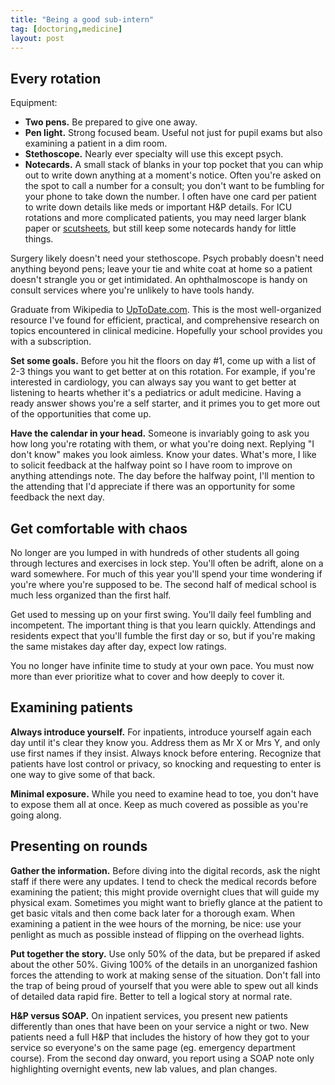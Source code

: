```yaml
---
title: "Being a good sub-intern"
tag: [doctoring,medicine]
layout: post
---
```


## Every rotation

Equipment:

* **Two pens.** Be prepared to give one away.
* **Pen light.** Strong focused beam.  Useful not just for pupil exams but
  also examining a patient in a dim room.
* **Stethoscope.** Nearly ever specialty will use this except psych.
* **Notecards.** A small stack of blanks in your top pocket that you can whip
  out to write down anything at a moment's notice.  Often you're asked on the
  spot to call a number for a consult; you don't want to be fumbling for your
  phone to take down the number.  I often have one card per patient to write
  down details like meds or important H&P details. For ICU rotations and more
  complicated patients, you may need larger blank paper or
  [scutsheets](http://www.medfools.com/downloads.php), but still keep some
  notecards handy for little things.

Surgery likely doesn't need your stethoscope.  Psych probably doesn't need
anything beyond pens; leave your tie and white coat at home so a patient
doesn't strangle you or get intimidated.  An ophthalmoscope is handy on
consult services where you're unlikely to have tools handy.

Graduate from Wikipedia to [UpToDate.com](//uptodate.com).  This is the most
well-organized resource I've found for efficient, practical, and comprehensive
research on topics encountered in clinical medicine.  Hopefully your school
provides you with a subscription.

**Set some goals.** Before you hit the floors on day #1, come up with a list
of 2-3 things you want to get better at on this rotation.  For example, if
you're interested in cardiology, you can always say you want to get better at
listening to hearts whether it's a pediatrics or adult medicine.  Having a
ready answer shows you're a self starter, and it primes you to get more out of
the opportunities that come up.

**Have the calendar in your head.** Someone is invariably going to ask you how
long you're rotating with them, or what you're doing next.  Replying "I don't
know" makes you look aimless.  Know your dates.  What's more, I like to
solicit feedback at the halfway point so I have room to improve on anything
attendings note.  The day before the halfway point, I'll mention to the
attending that I'd appreciate if there was an opportunity for some feedback
the next day.


## Get comfortable with chaos

No longer are you lumped in with hundreds of other students all going through
lectures and exercises in lock step.  You'll often be adrift, alone on a ward
somewhere.  For much of this year you'll spend your time wondering if you're
where you're supposed to be.  The second half of medical school is much less
organized than the first half.

Get used to messing up on your first swing.  You'll daily feel fumbling and
incompetent.  The important thing is that you learn quickly.  Attendings and
residents expect that you'll fumble the first day or so, but if you're making
the same mistakes day after day, expect low ratings.

You no longer have infinite time to study at your own pace.  You must now more
than ever prioritize what to cover and how deeply to cover it.


## Examining patients

**Always introduce yourself.** For inpatients, introduce yourself again each
day until it's clear they know you.  Address them as Mr X or Mrs Y, and only
use first names if they insist.  Always knock before entering.  Recognize that
patients have lost control or privacy, so knocking and requesting to enter is
one way to give some of that back.

**Minimal exposure.** While you need to examine head to toe, you don't have to
expose them all at once.  Keep as much covered as possible as you're going
along.


## Presenting on rounds

**Gather the information.** Before diving into the digital records, ask the
night staff if there were any updates.  I tend to check the medical records
before examining the patient; this might provide overnight clues that will
guide my physical exam.  Sometimes you might want to briefly glance at the
patient to get basic vitals and then come back later for a thorough exam.
When examining a patient in the wee hours of the morning, be nice: use your
penlight as much as possible instead of flipping on the overhead lights.

**Put together the story.** Use only 50% of the data, but be prepared if asked
about the other 50%.  Giving 100% of the details in an unorganized fashion
forces the attending to work at making sense of the situation.  Don't fall
into the trap of being proud of yourself that you were able to spew out all
kinds of detailed data rapid fire.  Better to tell a logical story at normal
rate.

**H&P versus SOAP.** On inpatient services, you present new patients
differently than ones that have been on your service a night or two.  New
patients need a full H&P that includes the history of how they got to your
service so everyone's on the same page (eg. emergency department course).
From the second day onward, you report using a SOAP note only highlighting
overnight events, new lab values, and plan changes.
